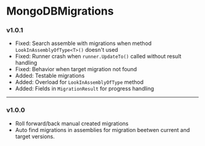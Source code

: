 # MongoDBMigrations

### v1.0.1
  - Fixed: Search assemble with migrations when method `LookInAssemblyOfType<T>()` doesn't used
  - Fixed: Runner crash when `runner.UpdateTo()` called without result handling
  - Fixed: Behavior when target migration not found
  - Added: Testable migrations
  - Added: Overload for `LookInAssemblyOfType` method
  - Added: Fields in `MigrationResult` for progress handling

***

### v1.0.0
  - Roll forward/back manual created migrations
  - Auto find migrations in assemblies for migration beetwen current and target versions.